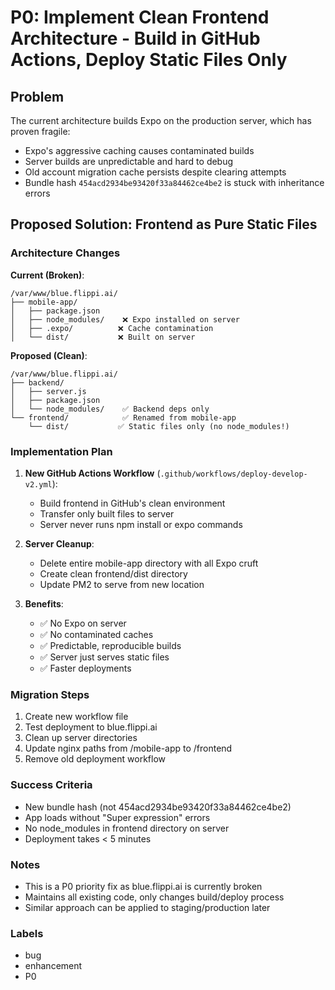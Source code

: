 # P0: Implement Clean Frontend Architecture - Build in GitHub Actions, Deploy Static Files Only

## Problem
The current architecture builds Expo on the production server, which has proven fragile:
- Expo's aggressive caching causes contaminated builds
- Server builds are unpredictable and hard to debug
- Old account migration cache persists despite clearing attempts
- Bundle hash `454acd2934be93420f33a84462ce4be2` is stuck with inheritance errors

## Proposed Solution: Frontend as Pure Static Files

### Architecture Changes

**Current (Broken)**:
```
/var/www/blue.flippi.ai/
├── mobile-app/
│   ├── package.json
│   ├── node_modules/    ❌ Expo installed on server
│   ├── .expo/          ❌ Cache contamination
│   └── dist/           ❌ Built on server
```

**Proposed (Clean)**:
```
/var/www/blue.flippi.ai/
├── backend/
│   ├── server.js
│   ├── package.json
│   └── node_modules/    ✅ Backend deps only
└── frontend/            ✅ Renamed from mobile-app
    └── dist/           ✅ Static files only (no node_modules!)
```

### Implementation Plan

1. **New GitHub Actions Workflow** (`.github/workflows/deploy-develop-v2.yml`):
   - Build frontend in GitHub's clean environment
   - Transfer only built files to server
   - Server never runs npm install or expo commands

2. **Server Cleanup**:
   - Delete entire mobile-app directory with all Expo cruft
   - Create clean frontend/dist directory
   - Update PM2 to serve from new location

3. **Benefits**:
   - ✅ No Expo on server
   - ✅ No contaminated caches
   - ✅ Predictable, reproducible builds
   - ✅ Server just serves static files
   - ✅ Faster deployments

### Migration Steps

1. Create new workflow file
2. Test deployment to blue.flippi.ai
3. Clean up server directories
4. Update nginx paths from /mobile-app to /frontend
5. Remove old deployment workflow

### Success Criteria
- New bundle hash (not 454acd2934be93420f33a84462ce4be2)
- App loads without "Super expression" errors
- No node_modules in frontend directory on server
- Deployment takes < 5 minutes

### Notes
- This is a P0 priority fix as blue.flippi.ai is currently broken
- Maintains all existing code, only changes build/deploy process
- Similar approach can be applied to staging/production later

### Labels
- bug
- enhancement
- P0